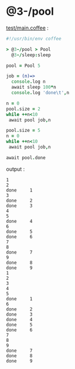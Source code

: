 [‼️]: ✏️README.mdt

# @3-/pool

[test/main.coffee](./test/main.coffee) :

```coffee
#!/usr/bin/env coffee

> @3-/pool > Pool
  @3-/sleep:sleep

pool = Pool 5

job = (n)=>
  console.log n
  await sleep 100*n
  console.log 'done\t',n

n = 0
pool.size = 2
while ++n<10
 await pool job,n

pool.size = 5
n = 0
while ++n<10
 await pool job,n

await pool.done
```

output :

```
1
2
done	 1
3
done	 2
done	 3
4
5
done	 4
6
done	 5
done	 6
7
8
done	 7
9
done	 8
done	 9
1
2
3
4
5
done	 1
6
done	 2
done	 3
done	 4
done	 5
done	 6
7
8
9
done	 7
done	 8
done	 9
```

